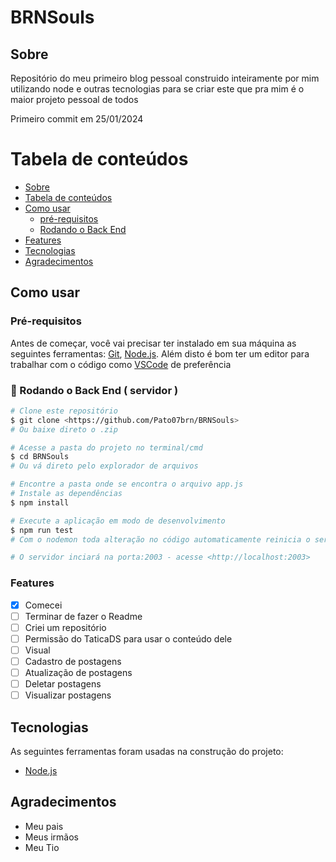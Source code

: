 ﻿# BRNSouls

## Sobre

Repositório do meu primeiro blog pessoal construido inteiramente por mim utilizando node e outras tecnologias para se criar este que pra mim é o maior projeto pessoal de todos

Primeiro commit em 25/01/2024


Tabela de conteúdos
=================
<!--ts-->
   * [Sobre](#sobre)
   * [Tabela de conteúdos](#tabela-de-conteúdos)
   * [Como usar](#como-usar)
      * [pré-requisitos](#pré-requisitos)
      * [Rodando o Back End](#🎲-rodando-o-back-end--servidor)
   * [Features](#features)
   * [Tecnologias](#tecnologias)
   * [Agradecimentos](#agradecimentos)
<!--te-->


## Como usar
### Pré-requisitos

Antes de começar, você vai precisar ter instalado em sua máquina as seguintes ferramentas:
[Git](https://git-scm.com), [Node.js](https://nodejs.org/en/). 
Além disto é bom ter um editor para trabalhar com o código como [VSCode](https://code.visualstudio.com/) de preferência

### 🎲 Rodando o Back End ( servidor )

```bash
# Clone este repositório
$ git clone <https://github.com/Pato07brn/BRNSouls>
# Ou baixe direto o .zip

# Acesse a pasta do projeto no terminal/cmd
$ cd BRNSouls
# Ou vá direto pelo explorador de arquivos

# Encontre a pasta onde se encontra o arquivo app.js
# Instale as dependências
$ npm install

# Execute a aplicação em modo de desenvolvimento
$ npm run test
# Com o nodemon toda alteração no código automaticamente reinicia o servidor

# O servidor inciará na porta:2003 - acesse <http://localhost:2003>
```


### Features

- [x] Comecei
- [ ] Terminar de fazer o Readme
- [ ] Criei um repositório
- [ ] Permissão do TaticaDS para usar o conteúdo dele
- [ ] Visual
- [ ] Cadastro de postagens
- [ ] Atualização de postagens
- [ ] Deletar postagens
- [ ] Visualizar postagens

## Tecnologias

As seguintes ferramentas foram usadas na construção do projeto:

- [Node.js](https://nodejs.org/en/)

## Agradecimentos
- Meu pais
- Meus irmãos
- Meu Tio
